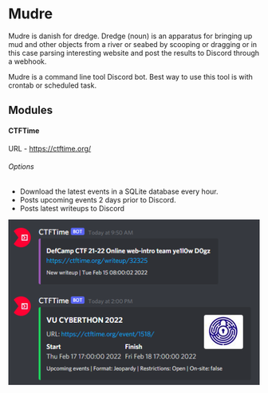 # Mudre
Mudre is danish for dredge. Dredge (noun) is an apparatus for bringing up mud and other objects from a river or seabed by scooping or dragging or in this case parsing interesting website and post the results to Discord through a webhook.

Mudre is a command line tool Discord bot. Best way to use this tool is with crontab or scheduled task.



## Modules

#### CTFTime

URL - https://ctftime.org/

###### Options

* Download the latest events in a SQLite database every hour. 
* Posts upcoming events 2 days prior to Discord.
* Posts latest writeups to Discord 

![alt text](https://github.com/RETr4ce/mudre/blob/main/images/image-20220215081215224.png?raw=true)
